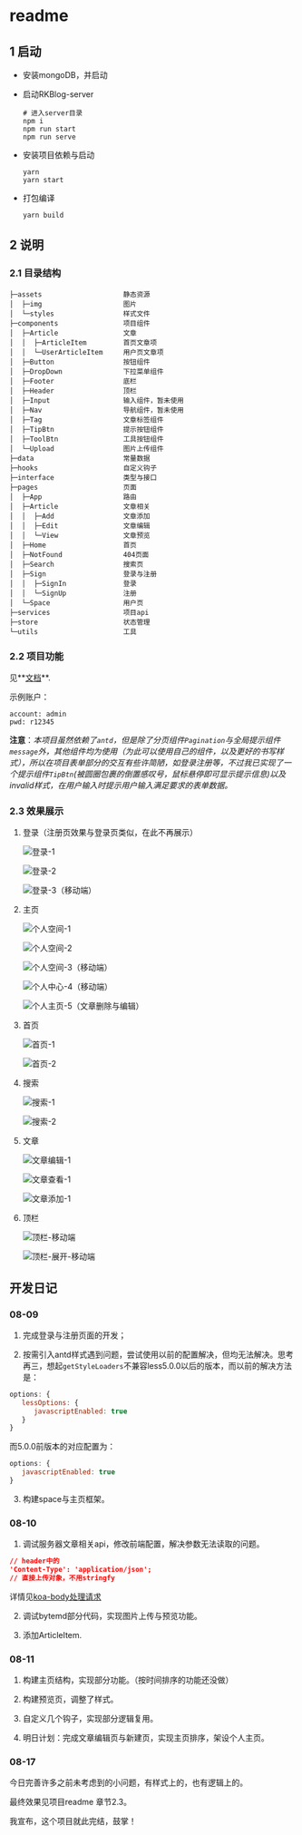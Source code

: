 # readme

## 1 启动

* 安装mongoDB，并启动

* 启动RKBlog-server

  ```shell
  # 进入server目录
  npm i
  npm run start
  npm run serve
  
  ```

* 安装项目依赖与启动

  ```shell
  yarn
  yarn start
  ```

  

* 打包编译

  ```shell
  yarn build
  ```

  

## 2 说明

### 2.1 目录结构

```tree
├─assets					静态资源
│  ├─img					图片
│  └─styles					样式文件
├─components				项目组件
│  ├─Article				文章
│  │  ├─ArticleItem			首页文章项
│  │  └─UserArticleItem		用户页文章项
│  ├─Button					按钮组件
│  ├─DropDown				下拉菜单组件
│  ├─Footer					底栏
│  ├─Header					顶栏
│  ├─Input					输入组件，暂未使用
│  ├─Nav					导航组件，暂未使用
│  ├─Tag					文章标签组件
│  ├─TipBtn					提示按钮组件
│  ├─ToolBtn				工具按钮组件
│  └─Upload					图片上传组件
├─data						常量数据
├─hooks						自定义钩子
├─interface					类型与接口
├─pages						页面
│  ├─App					路由
│  ├─Article				文章相关
│  │  ├─Add					文章添加
│  │  ├─Edit				文章编辑
│  │  └─View				文章预览
│  ├─Home					首页
│  ├─NotFound				404页面
│  ├─Search					搜索页
│  ├─Sign					登录与注册
│  │  ├─SignIn				登录
│  │  └─SignUp				注册
│  └─Space					用户页
├─services					项目api
├─store						状态管理
└─utils						工具
```

### 2.2 项目功能

见**[文档](./docs/srs.md)**.

示例账户：

```
account: admin
pwd: r12345
```

**注意**：*本项目虽然依赖了`antd`，但是除了分页组件`Pagination`与全局提示组件`message`外，其他组件均为使用（为此可以使用自己的组件，以及更好的书写样式），所以在项目表单部分的交互有些许简陋，如登录注册等，不过我已实现了一个提示组件`TipBtn`(被圆圈包裹的倒置感叹号，鼠标悬停即可显示提示信息)以及invalid样式，在用户输入时提示用户输入满足要求的表单数据。*

### 2.3 效果展示

1. 登录（注册页效果与登录页类似，在此不再展示）

   ![登录-1](docs/imgs/登录-1.png)

   ![登录-2](docs/imgs/登录-2.png)

   ![登录-3（移动端）](docs/imgs/登录-3（移动端）.png)

2. 主页

   ![个人空间-1](docs/imgs/个人空间-1.png)

   ![个人空间-2](docs/imgs/个人空间-2.png)

   ![个人空间-3（移动端）](docs/imgs/个人空间-3（移动端）.png)

   ![个人中心-4（移动端）](docs/imgs/个人中心-4（移动端）.png)

   ![个人主页-5（文章删除与编辑）](docs/imgs/个人主页-5（文章删除与编辑）.png)

3. 首页

   ![首页-1](docs/imgs/首页-1.png)

   ![首页-2](docs/imgs/首页-2.png)

4. 搜索

   ![搜索-1](docs/imgs/搜索-1.png)

   ![搜索-2](docs/imgs/搜索-2.png)

5. 文章

   ![文章编辑-1](docs/imgs/文章编辑-1.png)

   ![文章查看-1](docs/imgs/文章查看-1.png)

   ![文章添加-1](docs/imgs/文章添加-1.png)
   
6. 顶栏

   ![顶栏-移动端](docs/imgs/顶栏-移动端.png)

   ![顶栏-展开-移动端](docs/imgs/顶栏-展开-移动端.png)

## 开发日记

### 08-09

1. 完成登录与注册页面的开发；

2. 按需引入antd样式遇到问题，尝试使用以前的配置解决，但均无法解决。思考再三，想起`getStyleLoaders`不兼容less5.0.0以后的版本，而以前的解决方法是：

```js
options: {
   lessOptions: {
      javascriptEnabled: true
   }
}
```

而5.0.0前版本的对应配置为：

```js
options: {
   javascriptEnabled: true
}
```

3. 构建space与主页框架。


### 08-10

1. 调试服务器文章相关api，修改前端配置，解决参数无法读取的问题。

```json
// header中的
'Content-Type': 'application/json';
// 直接上传对象，不用stringfy
```
详情见[koa-body处理请求](https://juejin.cn/post/6844903618244509703)

2. 调试bytemd部分代码，实现图片上传与预览功能。

3. 添加ArticleItem.


### 08-11

1. 构建主页结构，实现部分功能。（按时间排序的功能还没做）

2. 构建预览页，调整了样式。

3. 自定义几个钩子，实现部分逻辑复用。

4. 明日计划：完成文章编辑页与新建页，实现主页排序，架设个人主页。

### 08-17

今日完善许多之前未考虑到的小问题，有样式上的，也有逻辑上的。

最终效果见项目readme 章节2.3。

我宣布，这个项目就此完结，鼓掌！
